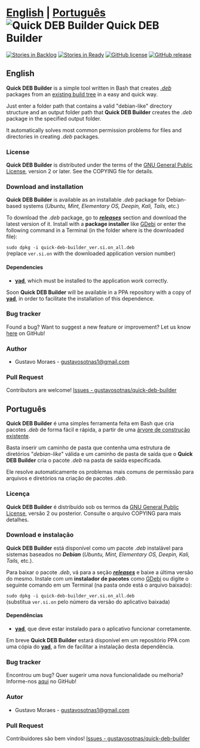[**English**](#english) | [**Português**](#português)
![Quick DEB Builder](http://icons.iconarchive.com/icons/alecive/flatwoken/48/Apps-Package-Debian-icon.png) Quick DEB Builder
============================================================================================================================

[![Stories in Backlog](https://img.shields.io/github/issues-raw/gustavosotnas/quick-deb-builder.svg?label=backlog&style=plastic)](https://waffle.io/gustavosotnas/quick-deb-builder)
[![Stories in Ready](https://badge.waffle.io/gustavosotnas/quick-deb-builder.png?label=ready&title=ready)](https://waffle.io/gustavosotnas/quick-deb-builder)
[![GitHub license](https://img.shields.io/github/license/gustavosotnas/quick-deb-builder.svg?style=plastic)](https://github.com/gustavosotnas/quick-deb-builder/blob/master/COPYING)
[![GitHub release](https://img.shields.io/github/release/gustavosotnas/quick-deb-builder.svg?style=plastic)](https://github.com/gustavosotnas/quick-deb-builder/releases/latest)

English
--------------------------
**Quick DEB Builder** is a simple tool written in Bash that creates [*.deb*](http://en.wikipedia.org/wiki/Deb_%28file_format%29) packages from an [existing build tree](https://www.debian.org/releases/jessie/i386/apcs02.html.en) in a easy and quick way.

Just enter a folder path that contains a valid "debian-like" directory structure and an output folder path that **Quick DEB Builder** creates the *.deb* package in the specified output folder.

It automatically solves most common permission problems for files and directories in creating *.deb* packages.

### License
**Quick DEB Builder** is distributed under the terms of the [GNU General Public License](http://www.gnu.org/licenses/), version 2 or later. See the COPYING file for details.

### Download and installation
**Quick DEB Builder** is available as an installable *.deb* package for Debian-based systems (*Ubuntu, Mint, Elementary OS, Deepin, Kali, Tails,* etc.)

To download the *.deb* package, go to [***releases***](https://github.com/gustavosotnas/quick-deb-builder/releases/latest) section and download the latest version of it. Install with a **package installer** like [GDebi](https://apps.ubuntu.com/cat/applications/gdebi) or enter the following command in a Terminal (in the folder where is the downloaded file):

`sudo dpkg -i quick-deb-builder_ver.si.on_all.deb` <br>
(replace `ver.si.on` with the downloaded application version number)

#### Dependencies
 * [**yad**](http://www.webupd8.org/2010/12/yad-zenity-on-steroids-display.html), which must be installed to the application work correctly.

<!--[**GDebi**](https://apps.ubuntu.com/cat/applications/gdebi/) installs [**yad**](http://www.webupd8.org/2010/12/yad-zenity-on-steroids-display.html) if it doesn't installed.-->

Soon **Quick DEB Builder** will be available in a PPA repository with a copy of [**yad**](http://www.webupd8.org/2010/12/yad-zenity-on-steroids-display.html), in order to facilitate the installation of this dependence.

### Bug tracker
Found a bug? Want to suggest a new feature or improvement? Let us know [here](https://github.com/gustavosotnas/quick-deb-builder/issues) on GitHub!

### Author
 * Gustavo Moraes - <gustavosotnas1@gmail.com>

### Pull Request
Contributors are welcome! [Issues - gustavosotnas/quick-deb-builder](https://github.com/gustavosotnas/quick-deb-builder/issues)

Português
--------------------------
**Quick DEB Builder** é uma simples ferramenta feita em Bash que cria pacotes *.deb* de forma fácil e rápida, a partir de uma [árvore de construção existente](https://www.debian.org/releases/jessie/i386/apcs02.html.en).

Basta inserir um caminho de pasta que contenha uma estrutura de diretórios "*debian-like*" válida e um caminho de pasta de saída que o **Quick DEB Builder** cria o pacote *.deb* na pasta de saída especificada.

Ele resolve automaticamente os problemas mais comuns de permissão para arquivos e diretórios na criação de pacotes *.deb*.

### Licença
**Quick DEB Builder** é distribuído sob os termos da [GNU General Public License](http://www.gnu.org/licenses/), versão 2 ou posterior. Consulte o arquivo COPYING para mais detalhes.

### Download e instalação
**Quick DEB Builder** está disponível como um pacote *.deb* instalável para sistemas baseados no ***Debian*** (*Ubuntu, Mint, Elementary OS, Deepin, Kali, Tails,* etc.).

Para baixar o pacote *.deb*, vá para a seção [***releases***](https://github.com/gustavosotnas/quick-deb-builder/releases/latest) e baixe a última versão do mesmo. Instale com um **instalador de pacotes** como [GDebi](https://apps.ubuntu.com/cat/applications/gdebi/) ou digite o seguinte comando em um Terminal (na pasta onde está o arquivo baixado):

`sudo dpkg -i quick-deb-builder_ver.si.on_all.deb` <br>
(substitua `ver.si.on` pelo número da versão do aplicativo baixada)

#### Dependências
 * [**yad**](http://www.webupd8.org/2010/12/yad-zenity-on-steroids-display.html), que deve estar instalado para o aplicativo funcionar corretamente.

<!--[**GDebi**](https://apps.ubuntu.com/cat/applications/gdebi/) instala [**yad**](http://www.webupd8.org/2010/12/yad-zenity-on-steroids-display.html) se ele não estiver instalado.-->

Em breve **Quick DEB Builder** estará disponível em um repositório PPA com uma cópia do [**yad**](http://www.webupd8.org/2010/12/yad-zenity-on-steroids-display.html), a fim de facilitar a instalação desta dependência.

### Bug tracker
Encontrou um bug? Quer sugerir uma nova funcionalidade ou melhoria? Informe-nos [aqui](https://github.com/gustavosotnas/quick-deb-builder/issues) no GitHub!

### Autor
 * Gustavo Moraes - <gustavosotnas1@gmail.com>

### Pull Request
Contribuidores são bem vindos! [Issues - gustavosotnas/quick-deb-builder](https://github.com/gustavosotnas/quick-deb-builder/issues)


